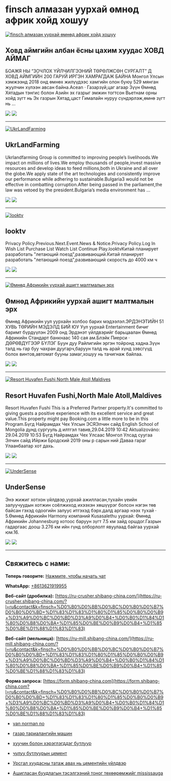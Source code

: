 # finsch алмазан уурхай өмнөд африк хойд хошуу

<a href="https://swt.shibang-china.com/?l=ru&img&k=finsch+%D0%B0%D0%BB%D0%BC%D0%B0%D0%B7%D0%B0%D0%BD+%D1%83%D1%83%D1%80%D1%85%D0%B0%D0%B9+%D3%A9%D0%BC%D0%BD%D3%A9%D0%B4+%D0%B0%D1%84%D1%80%D0%B8%D0%BA+%D1%85%D0%BE%D0%B9%D0%B4+%D1%85%D0%BE%D1%88%D1%83%D1%83" target="_blank">![finsch алмазан уурхай өмнөд африк хойд хошуу](http://static.shibang-china.com/all-800x300/486.jpg)</a>

## Ховд аймгийн албан ёсны цахим хуудас ХОВД АЙМАГ
БОАЖЯ НЫ “ЗОЧЛОХ ҮЙЛЧИЛГЭЭНИЙ ТӨРӨЛЖСӨН СУРГАЛТ” Д ХОВД АЙМГИЙН 200 ГАРУЙ ИРГЭН ХАМРАГДАЖ БАЙНА Монгол Улсын хэмжээнд 2018 онд өмнөх жилүүдээс хамгийн олон буюу 529 мянган жуулчин хүлээн авсан байна.Acean&nbsp;&#0183;&#32;Газарзүй,цаг агаар Зүүн Өмнөд Хятадын тэнгис болон Азийн эх газрыг эмжин тогтсон Вьетнам орны хойд зүгт нь Эх газрын Хятад,цаст Гималайн нуруу сүндэрлэж,өмнө зүгт нь …


<a href="https://whatsapp.shibangsoft.com/WhatsApp.php" target="_blank" title="WhatsApp">![](http://static.shibang-china.com/icon/whatsapp.png)</a> <a href="https://swt.shibang-china.com/?l=ru&icon&k=finsch+%D0%B0%D0%BB%D0%BC%D0%B0%D0%B7%D0%B0%D0%BD+%D1%83%D1%83%D1%80%D1%85%D0%B0%D0%B9+%D3%A9%D0%BC%D0%BD%D3%A9%D0%B4+%D0%B0%D1%84%D1%80%D0%B8%D0%BA+%D1%85%D0%BE%D0%B9%D0%B4+%D1%85%D0%BE%D1%88%D1%83%D1%83" target="_blank">![](http://static.shibang-china.com/icon/chat-ru.png)</a>

---

<a href="https://swt.shibang-china.com/?l=ru&img&k=finsch+%D0%B0%D0%BB%D0%BC%D0%B0%D0%B7%D0%B0%D0%BD+%D1%83%D1%83%D1%80%D1%85%D0%B0%D0%B9+%D3%A9%D0%BC%D0%BD%D3%A9%D0%B4+%D0%B0%D1%84%D1%80%D0%B8%D0%BA+%D1%85%D0%BE%D0%B9%D0%B4+%D1%85%D0%BE%D1%88%D1%83%D1%83" target="_blank">![UkrLandFarming](http://static.shibang-china.com/all-800x300/143.jpg)</a>

## UkrLandFarming
Ukrlandfarming Group is committed to improving people’s livelihoods.We impact on millions of lives.We employ thousands of people,invest massive resources and develop ideas to feed millions,both in Ukraine and all over the globe.We apply state of the art technologies and consistently improve our performance while adhering to sustainable.Bulgaria3 would not be effective in combatting corruption.After being passed in the parliament,the law was vetoed by the president.Bulgaria’s media environment has …


<a href="https://whatsapp.shibangsoft.com/WhatsApp.php" target="_blank" title="WhatsApp">![](http://static.shibang-china.com/icon/whatsapp.png)</a> <a href="https://swt.shibang-china.com/?l=ru&icon&k=finsch+%D0%B0%D0%BB%D0%BC%D0%B0%D0%B7%D0%B0%D0%BD+%D1%83%D1%83%D1%80%D1%85%D0%B0%D0%B9+%D3%A9%D0%BC%D0%BD%D3%A9%D0%B4+%D0%B0%D1%84%D1%80%D0%B8%D0%BA+%D1%85%D0%BE%D0%B9%D0%B4+%D1%85%D0%BE%D1%88%D1%83%D1%83" target="_blank">![](http://static.shibang-china.com/icon/chat-ru.png)</a>

---

<a href="https://swt.shibang-china.com/?l=ru&img&k=finsch+%D0%B0%D0%BB%D0%BC%D0%B0%D0%B7%D0%B0%D0%BD+%D1%83%D1%83%D1%80%D1%85%D0%B0%D0%B9+%D3%A9%D0%BC%D0%BD%D3%A9%D0%B4+%D0%B0%D1%84%D1%80%D0%B8%D0%BA+%D1%85%D0%BE%D0%B9%D0%B4+%D1%85%D0%BE%D1%88%D1%83%D1%83" target="_blank">![looktv](http://static.shibang-china.com/all-800x300/315.jpg)</a>

## looktv
Privacy Policy.Previous.Next.Event.News &amp; Notice.Privacy Policy.Log In Wish List Purchase List Watch List Continue Play.looktvКитай планирует разработать &quot;летающий поезд&quot;,развивающий.Китай планирует разработать &quot;летающий поезд&quot;,развивающий скорость до 4000 км ч


<a href="https://whatsapp.shibangsoft.com/WhatsApp.php" target="_blank" title="WhatsApp">![](http://static.shibang-china.com/icon/whatsapp.png)</a> <a href="https://swt.shibang-china.com/?l=ru&icon&k=finsch+%D0%B0%D0%BB%D0%BC%D0%B0%D0%B7%D0%B0%D0%BD+%D1%83%D1%83%D1%80%D1%85%D0%B0%D0%B9+%D3%A9%D0%BC%D0%BD%D3%A9%D0%B4+%D0%B0%D1%84%D1%80%D0%B8%D0%BA+%D1%85%D0%BE%D0%B9%D0%B4+%D1%85%D0%BE%D1%88%D1%83%D1%83" target="_blank">![](http://static.shibang-china.com/icon/chat-ru.png)</a>

---

<a href="https://swt.shibang-china.com/?l=ru&img&k=finsch+%D0%B0%D0%BB%D0%BC%D0%B0%D0%B7%D0%B0%D0%BD+%D1%83%D1%83%D1%80%D1%85%D0%B0%D0%B9+%D3%A9%D0%BC%D0%BD%D3%A9%D0%B4+%D0%B0%D1%84%D1%80%D0%B8%D0%BA+%D1%85%D0%BE%D0%B9%D0%B4+%D1%85%D0%BE%D1%88%D1%83%D1%83" target="_blank">![Өмнөд Африкийн уурхай ашигт малтмалын эрх](http://static.shibang-china.com/all-800x300/1056.jpg)</a>

## Өмнөд Африкийн уурхай ашигт малтмалын эрх
Өмнөд Африкийн уул уурхайн холбоо барих мэдээлэл.ЭРДЭНЭТИЙН 51 ХУВЬ ТӨРИЙН МЭДЭЛД БИЙ ЮУ Уул уурхай Entertainment бичиг баримт бүрдүүлэн 2009 онд Эрдэнэт үйлдвэрийг барьцаалан Өмнөд Африкийн Стандарт банкнаас 140 сая ам.Блэйк Пиерси&nbsp;&#0183;&#32;ДӨРӨВДҮГЭЭР БҮЛЭГ Буун дуу Райлигийн эргэн тойронд хадна.Зүүн талд нь гар буу чахран дуугарч,баруун талд нь арай хүнд зэвсгүүд болох винтов,автомат бууны замаг,хошуу нь тачигнаж байлаа.


<a href="https://whatsapp.shibangsoft.com/WhatsApp.php" target="_blank" title="WhatsApp">![](http://static.shibang-china.com/icon/whatsapp.png)</a> <a href="https://swt.shibang-china.com/?l=ru&icon&k=finsch+%D0%B0%D0%BB%D0%BC%D0%B0%D0%B7%D0%B0%D0%BD+%D1%83%D1%83%D1%80%D1%85%D0%B0%D0%B9+%D3%A9%D0%BC%D0%BD%D3%A9%D0%B4+%D0%B0%D1%84%D1%80%D0%B8%D0%BA+%D1%85%D0%BE%D0%B9%D0%B4+%D1%85%D0%BE%D1%88%D1%83%D1%83" target="_blank">![](http://static.shibang-china.com/icon/chat-ru.png)</a>

---

<a href="https://swt.shibang-china.com/?l=ru&img&k=finsch+%D0%B0%D0%BB%D0%BC%D0%B0%D0%B7%D0%B0%D0%BD+%D1%83%D1%83%D1%80%D1%85%D0%B0%D0%B9+%D3%A9%D0%BC%D0%BD%D3%A9%D0%B4+%D0%B0%D1%84%D1%80%D0%B8%D0%BA+%D1%85%D0%BE%D0%B9%D0%B4+%D1%85%D0%BE%D1%88%D1%83%D1%83" target="_blank">![Resort Huvafen Fushi,North Male Atoll,Maldives](http://static.shibang-china.com/all-800x300/579.jpg)</a>

## Resort Huvafen Fushi,North Male Atoll,Maldives
Resort Huvafen Fushi This is a Preferred Partner property.It's committed to giving guests a positive experience with its excellent service and great value.This property might pay Booking.com a little more to be in this Program.Бүгд Найрамдах Чех Улсын ЭСЯЭлчин сайд English School of Mongolia дунд сургууль д илтгэл тавив,29.04.2019 10:42 Aktualizov&#225;no: 29.04.2019 10:53 Бүгд Найрамдах Чех Улсаас Монгол Улсад суугаа Элчин сайд Ийржи Бродский 2019 оны р сарын ний Даваа гараг Улаанбаатар хот дахь.


<a href="https://whatsapp.shibangsoft.com/WhatsApp.php" target="_blank" title="WhatsApp">![](http://static.shibang-china.com/icon/whatsapp.png)</a> <a href="https://swt.shibang-china.com/?l=ru&icon&k=finsch+%D0%B0%D0%BB%D0%BC%D0%B0%D0%B7%D0%B0%D0%BD+%D1%83%D1%83%D1%80%D1%85%D0%B0%D0%B9+%D3%A9%D0%BC%D0%BD%D3%A9%D0%B4+%D0%B0%D1%84%D1%80%D0%B8%D0%BA+%D1%85%D0%BE%D0%B9%D0%B4+%D1%85%D0%BE%D1%88%D1%83%D1%83" target="_blank">![](http://static.shibang-china.com/icon/chat-ru.png)</a>

---

<a href="https://swt.shibang-china.com/?l=ru&img&k=finsch+%D0%B0%D0%BB%D0%BC%D0%B0%D0%B7%D0%B0%D0%BD+%D1%83%D1%83%D1%80%D1%85%D0%B0%D0%B9+%D3%A9%D0%BC%D0%BD%D3%A9%D0%B4+%D0%B0%D1%84%D1%80%D0%B8%D0%BA+%D1%85%D0%BE%D0%B9%D0%B4+%D1%85%D0%BE%D1%88%D1%83%D1%83" target="_blank">![UnderSense](http://static.shibang-china.com/all-800x300/319.jpg)</a>

## UnderSense
Энэ жижиг хотхон үйлдвэр,уурхай ажилласан,тухайн үеийн залуучуудын хотжин соёлжиход ихээхэн хөшүүрэг болсон нэгэн төв байсан гэхэд одоогийн залуус итгэхэд бэрх.далд аргаар нээх тухай&nbsp;&#0183;&#32;5.Өмнөд Африкийн Harmony компаний Kusasalethu уурхай: Өмнөд Африкийн Johannesburg хотоос баруун зүгт 7.5 км зайд оршдог.Газрын гадаргаас доош 3.276 км ийн гүнд олборлолт явуулаад байгаа уурхай юм.16.


<a href="https://whatsapp.shibangsoft.com/WhatsApp.php" target="_blank" title="WhatsApp">![](http://static.shibang-china.com/icon/whatsapp.png)</a> <a href="https://swt.shibang-china.com/?l=ru&icon&k=finsch+%D0%B0%D0%BB%D0%BC%D0%B0%D0%B7%D0%B0%D0%BD+%D1%83%D1%83%D1%80%D1%85%D0%B0%D0%B9+%D3%A9%D0%BC%D0%BD%D3%A9%D0%B4+%D0%B0%D1%84%D1%80%D0%B8%D0%BA+%D1%85%D0%BE%D0%B9%D0%B4+%D1%85%D0%BE%D1%88%D1%83%D1%83" target="_blank">![](http://static.shibang-china.com/icon/chat-ru.png)</a>

---
## Свяжитесь с нами:

**Теперь говорите:** [Нажмите, чтобы начать чат](https://swt.shibang-china.com?l=ru&contact&k=finsch+%D0%B0%D0%BB%D0%BC%D0%B0%D0%B7%D0%B0%D0%BD+%D1%83%D1%83%D1%80%D1%85%D0%B0%D0%B9+%D3%A9%D0%BC%D0%BD%D3%A9%D0%B4+%D0%B0%D1%84%D1%80%D0%B8%D0%BA+%D1%85%D0%BE%D0%B9%D0%B4+%D1%85%D0%BE%D1%88%D1%83%D1%83)

**WhatsApp:**  [+8613621919955](https://whatsapp.shibangsoft.com/WhatsApp.php)

**Веб-сайт (дробилка):** [https://ru-crusher.shibang-china.com/](https://ru-crusher.shibang-china.com/?l=ru&contact&k=finsch+%D0%B0%D0%BB%D0%BC%D0%B0%D0%B7%D0%B0%D0%BD+%D1%83%D1%83%D1%80%D1%85%D0%B0%D0%B9+%D3%A9%D0%BC%D0%BD%D3%A9%D0%B4+%D0%B0%D1%84%D1%80%D0%B8%D0%BA+%D1%85%D0%BE%D0%B9%D0%B4+%D1%85%D0%BE%D1%88%D1%83%D1%83)

**Веб-сайт (мельница):** [https://ru-mill.shibang-china.com/](https://ru-mill.shibang-china.com/?l=ru&contact&k=finsch+%D0%B0%D0%BB%D0%BC%D0%B0%D0%B7%D0%B0%D0%BD+%D1%83%D1%83%D1%80%D1%85%D0%B0%D0%B9+%D3%A9%D0%BC%D0%BD%D3%A9%D0%B4+%D0%B0%D1%84%D1%80%D0%B8%D0%BA+%D1%85%D0%BE%D0%B9%D0%B4+%D1%85%D0%BE%D1%88%D1%83%D1%83)

**Форма запроса:** [https://form.shibang-china.com](https://form.shibang-china.com?l=ru&contact&k=finsch+%D0%B0%D0%BB%D0%BC%D0%B0%D0%B7%D0%B0%D0%BD+%D1%83%D1%83%D1%80%D1%85%D0%B0%D0%B9+%D3%A9%D0%BC%D0%BD%D3%A9%D0%B4+%D0%B0%D1%84%D1%80%D0%B8%D0%BA+%D1%85%D0%BE%D0%B9%D0%B4+%D1%85%D0%BE%D1%88%D1%83%D1%83)

* [van norman no](../128/van%20norman%20no.md)

* [газар тариалангийн машин](../127/%D0%B3%D0%B0%D0%B7%D0%B0%D1%80%20%D1%82%D0%B0%D1%80%D0%B8%D0%B0%D0%BB%D0%B0%D0%BD%D0%B3%D0%B8%D0%B9%D0%BD%20%D0%BC%D0%B0%D1%88%D0%B8%D0%BD.md)

* [хуучин болон хэрэглэгддэг бутлуур](../129/%D1%85%D1%83%D1%83%D1%87%D0%B8%D0%BD%20%D0%B1%D0%BE%D0%BB%D0%BE%D0%BD%20%D1%85%D1%8D%D1%80%D1%8D%D0%B3%D0%BB%D1%8D%D0%B3%D0%B4%D0%B4%D1%8D%D0%B3%20%D0%B1%D1%83%D1%82%D0%BB%D1%83%D1%83%D1%80.md)

* [чулуу бутлуурын цемент](../128/%D1%87%D1%83%D0%BB%D1%83%D1%83%20%D0%B1%D1%83%D1%82%D0%BB%D1%83%D1%83%D1%80%D1%8B%D0%BD%20%D1%86%D0%B5%D0%BC%D0%B5%D0%BD%D1%82.md)

* [Урсгал хуудасны татаж авах нь цементийн үйлдвэр](../130/%D0%A3%D1%80%D1%81%D0%B3%D0%B0%D0%BB%20%D1%85%D1%83%D1%83%D0%B4%D0%B0%D1%81%D0%BD%D1%8B%20%D1%82%D0%B0%D1%82%D0%B0%D0%B6%20%D0%B0%D0%B2%D0%B0%D1%85%20%D0%BD%D1%8C%20%D1%86%D0%B5%D0%BC%D0%B5%D0%BD%D1%82%D0%B8%D0%B9%D0%BD%20%D2%AF%D0%B9%D0%BB%D0%B4%D0%B2%D1%8D%D1%80.md)

* [Ашигласан буудлагын тэсэлгээний тоног төхөөрөмжийг mississauga](../127/%D0%90%D1%88%D0%B8%D0%B3%D0%BB%D0%B0%D1%81%D0%B0%D0%BD%20%D0%B1%D1%83%D1%83%D0%B4%D0%BB%D0%B0%D0%B3%D1%8B%D0%BD%20%D1%82%D1%8D%D1%81%D1%8D%D0%BB%D0%B3%D1%8D%D1%8D%D0%BD%D0%B8%D0%B9%20%D1%82%D0%BE%D0%BD%D0%BE%D0%B3%20%D1%82%D3%A9%D1%85%D3%A9%D3%A9%D1%80%D3%A9%D0%BC%D0%B6%D0%B8%D0%B9%D0%B3%20mississauga.md)